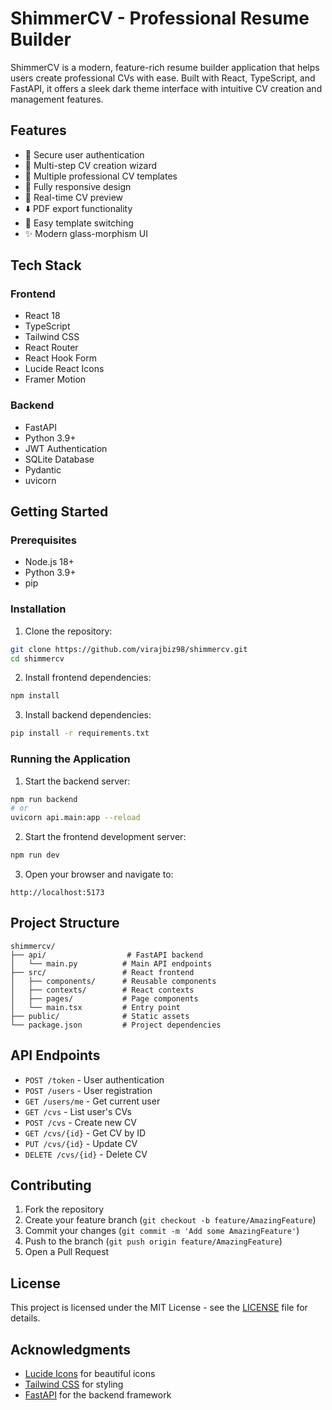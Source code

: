 # ShimmerCV - Professional Resume Builder

ShimmerCV is a modern, feature-rich resume builder application that helps users create professional CVs with ease. Built with React, TypeScript, and FastAPI, it offers a sleek dark theme interface with intuitive CV creation and management features.

## Features

- 🔐 Secure user authentication
- 📝 Multi-step CV creation wizard
- 🎨 Multiple professional CV templates
- 📱 Fully responsive design
- 🔄 Real-time CV preview
- ⬇️ PDF export functionality
- 🎯 Easy template switching
- ✨ Modern glass-morphism UI

## Tech Stack

### Frontend
- React 18
- TypeScript
- Tailwind CSS
- React Router
- React Hook Form
- Lucide React Icons
- Framer Motion

### Backend
- FastAPI
- Python 3.9+
- JWT Authentication
- SQLite Database
- Pydantic
- uvicorn

## Getting Started

### Prerequisites
- Node.js 18+
- Python 3.9+
- pip

### Installation

1. Clone the repository:
```bash
git clone https://github.com/virajbiz98/shimmercv.git
cd shimmercv
```

2. Install frontend dependencies:
```bash
npm install
```

3. Install backend dependencies:
```bash
pip install -r requirements.txt
```

### Running the Application

1. Start the backend server:
```bash
npm run backend
# or
uvicorn api.main:app --reload
```

2. Start the frontend development server:
```bash
npm run dev
```

3. Open your browser and navigate to:
```
http://localhost:5173
```

## Project Structure

```
shimmercv/
├── api/                  # FastAPI backend
│   └── main.py          # Main API endpoints
├── src/                 # React frontend
│   ├── components/      # Reusable components
│   ├── contexts/        # React contexts
│   ├── pages/           # Page components
│   └── main.tsx         # Entry point
├── public/              # Static assets
└── package.json         # Project dependencies
```

## API Endpoints

- `POST /token` - User authentication
- `POST /users` - User registration
- `GET /users/me` - Get current user
- `GET /cvs` - List user's CVs
- `POST /cvs` - Create new CV
- `GET /cvs/{id}` - Get CV by ID
- `PUT /cvs/{id}` - Update CV
- `DELETE /cvs/{id}` - Delete CV

## Contributing

1. Fork the repository
2. Create your feature branch (`git checkout -b feature/AmazingFeature`)
3. Commit your changes (`git commit -m 'Add some AmazingFeature'`)
4. Push to the branch (`git push origin feature/AmazingFeature`)
5. Open a Pull Request

## License

This project is licensed under the MIT License - see the [LICENSE](LICENSE) file for details.

## Acknowledgments

- [Lucide Icons](https://lucide.dev) for beautiful icons
- [Tailwind CSS](https://tailwindcss.com) for styling
- [FastAPI](https://fastapi.tiangolo.com) for the backend framework